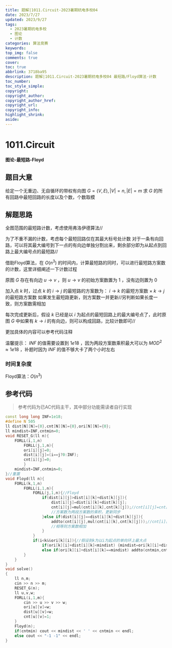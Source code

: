 ```yaml
---
title: 题解|1011.Circuit-2023暑期杭电多校04
date: 2023/7/27
updated: 2023/9/27
tags:
  - 2023暑期杭电多校
  - 图论
  - 计数
categories: 算法竞赛
keywords:
top_img: false
comments: true
cover:
toc: true
abbrlink: 3718ba95
description: 题解|1011.Circuit-2023暑期杭电多校04 最短路/Floyd算法·计数
toc_number:
toc_style_simple:
copyright:
copyright_author:
copyright_author_href:
copyright_url:
copyright_info:
highlight_shrink:
aside:
---
```


# 1011.Circuit
**图论-最短路-Floyd**
## 题目大意
给定一个无重边、无自循环的带权有向图 $G=(V,E),|V|=n,|E|=m$ 
求 $G$ 的所有回路中最短回路的长度以及个数，个数取模

## 解题思路
全图范围的最短路计数，考虑使用弗洛伊德算法//

为了不重不漏的计数，考虑每个最短回路仅在其最大标号处计数
对于一条有向回路，可以将其最大编号到下一点的有向边单独分割出来，剩余部分即为从起点到回路上最大编号点的最短路//

借助Floyd算法，在 $O(n^3)$ 的时间内，计算最短路的同时，可以进行最短路方案数的计数，这里详细阐述一下计数过程

原图 $G$ 存在有向边 $u\rightarrow v$ ，则 $u\rightarrow v$ 的初始方案数置为 $1$ ，没有边则置为 $0$

加入点 $k$ 时，过点 $k$ 的 $i\rightarrow j$ 的最短路的方案数为： $i\rightarrow k$ 的最短方案数 $\times$ $k\rightarrow j$ 的最短路方案数
如果发生最短路更新，则方案数一并更新//另判断如果长度一致，则方案数需相加

每次完成更新后，假设 $k$ 已经是以 $i$ 为起点的最短回路上的最大编号点了，此时原图 $G$ 中如果有 $k\rightarrow i$ 的有向边，则可以构成回路，比较计数即可//

更加具体的内容可以参考代码注释

温馨提示： $INF$ 的值需要设置到 $1e18$ ，因为两段方案数乘积最大可以为 $MOD^2 \approx 1e18$ ，补题时因为 $INF$ 的值不够大卡了两个小时左右

### 时间复杂度
Floyd算法：$O(n^3)$

## 参考代码
> 参考代码为已AC代码主干，其中部分功能需读者自行实现

```cpp
const long long INF=1e18;
#define N 505
ll dist[N][N]={0},cnt[N][N]={0},ori[N][N]={0};
ll mindist=INF,cntmin=0;
void RESET_G(ll n){
    FORLL(i,1,n)
        FORLL(j,1,n){
        ori[i][j]=0;
        dist[i][j]=(i==j?0:INF);
        cnt[i][j]=0;
        }
    mindist=INF,cntmin=0;
}//重置
void Floyd(ll n){
    FORLL(k,1,n)
        FORLL(i,1,n){
            FORLL(j,1,n){//Floyd
                if(dist[i][j]>dist[i][k]+dist[k][j]){
                    dist[i][j]=dist[i][k]+dist[k][j];
                    cnt[i][j]=mul(cnt[i][k],cnt[k][j]);//cnt[i][j]=cnt[i][k]*cnt[k][j]
                    //方案数为两段方案数的乘积，更新同步
                }else if(dist[i][j]==dist[i][k]+dist[k][j]){
                    addto(cnt[i][j],mul(cnt[i][k],cnt[k][j]));//cnt[i][j]+=cnt[i][k]*cnt[k][j]
                    //相等则方案数相加
                }
            }
            if(i<k&&ori[k][i]){//假设到k为以i为起点的单向环上最大点
                if(ori[k][i]+dist[i][k]<mindist) {mindist=ori[k][i]+dist[i][k];cntmin=cnt[i][k];}
                else if(ori[k][i]+dist[i][k]==mindist) addto(cntmin,cnt[i][k]);//cntmin+=cnt[i][k]
        }
    }
}
void solve()
{
    ll n,m;
    cin >> n >> m;
    RESET_G(n);
    ll u,v,w;
    FORLL(i,1,m){
        cin >> u >> v >> w;
        ori[u][v]=w;
        dist[u][v]=w;
        cnt[u][v]=1;
    }
    Floyd(n);
    if(cntmin) cout << mindist << ' ' << cntmin << endl;
    else cout << "-1 -1" << endl;
}
```